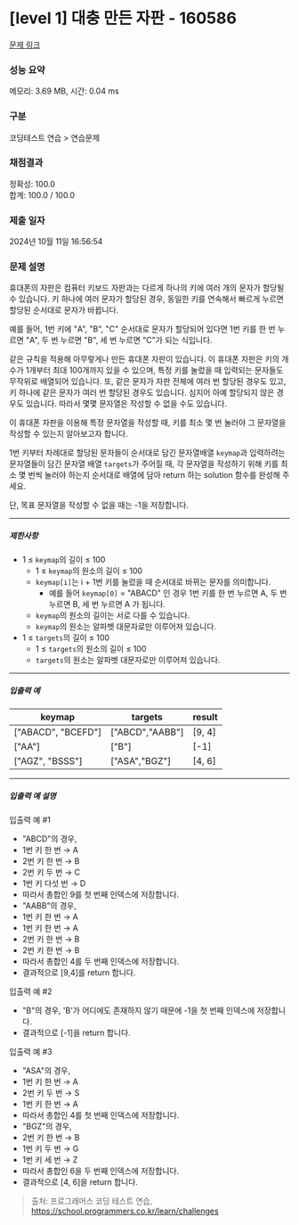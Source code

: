 # [level 1] 대충 만든 자판 - 160586 

[문제 링크](https://school.programmers.co.kr/learn/courses/30/lessons/160586?language=cpp) 

### 성능 요약

메모리: 3.69 MB, 시간: 0.04 ms

### 구분

코딩테스트 연습 > 연습문제

### 채점결과

정확성: 100.0<br/>합계: 100.0 / 100.0

### 제출 일자

2024년 10월 11일 16:56:54

### 문제 설명

<p>휴대폰의 자판은 컴퓨터 키보드 자판과는 다르게 하나의 키에 여러 개의 문자가 할당될 수 있습니다. 키 하나에 여러 문자가 할당된 경우, 동일한 키를 연속해서 빠르게 누르면 할당된 순서대로 문자가 바뀝니다. </p>

<p>예를 들어, 1번 키에 "A", "B", "C" 순서대로 문자가 할당되어 있다면 1번 키를 한 번 누르면 "A", 두 번 누르면 "B", 세 번 누르면 "C"가 되는 식입니다. </p>

<p>같은 규칙을 적용해 아무렇게나 만든 휴대폰 자판이 있습니다. 이 휴대폰 자판은 키의 개수가 1개부터 최대 100개까지 있을 수 있으며, 특정 키를 눌렀을 때 입력되는 문자들도 무작위로 배열되어 있습니다. 또, 같은 문자가 자판 전체에 여러 번 할당된 경우도 있고, 키 하나에 같은 문자가 여러 번 할당된 경우도 있습니다. 심지어 아예 할당되지 않은 경우도 있습니다. 따라서 몇몇 문자열은 작성할 수 없을 수도 있습니다. </p>

<p>이 휴대폰 자판을 이용해 특정 문자열을 작성할 때, 키를 최소 몇 번 눌러야 그 문자열을 작성할 수 있는지 알아보고자 합니다. </p>

<p>1번 키부터 차례대로 할당된 문자들이 순서대로 담긴 문자열배열 <code>keymap</code>과 입력하려는 문자열들이 담긴 문자열 배열 <code>targets</code>가 주어질 때, 각 문자열을 작성하기 위해 키를 최소 몇 번씩 눌러야 하는지 순서대로 배열에 담아 return 하는 solution 함수를 완성해 주세요. </p>

<p>단, 목표 문자열을 작성할 수 없을 때는 -1을 저장합니다.</p>

<hr>

<h5>제한사항</h5>

<ul>
<li>1 ≤ <code>keymap</code>의 길이 ≤ 100

<ul>
<li>1 ≤ <code>keymap</code>의 원소의 길이 ≤ 100</li>
<li><code>keymap[i]</code>는 i + 1번 키를 눌렀을 때 순서대로 바뀌는 문자를 의미합니다.

<ul>
<li>예를 들어 <code>keymap[0]</code> = "ABACD" 인 경우 1번 키를 한 번 누르면 A, 두 번 누르면 B, 세 번 누르면 A 가 됩니다.</li>
</ul></li>
<li><code>keymap</code>의 원소의 길이는 서로 다를 수 있습니다.</li>
<li><code>keymap</code>의 원소는 알파벳 대문자로만 이루어져 있습니다.</li>
</ul></li>
<li>1 ≤ <code>targets</code>의 길이 ≤ 100

<ul>
<li>1 ≤ <code>targets</code>의 원소의 길이 ≤ 100</li>
<li><code>targets</code>의 원소는 알파벳 대문자로만 이루어져 있습니다.</li>
</ul></li>
</ul>

<hr>

<h5>입출력 예</h5>
<table class="table">
        <thead><tr>
<th>keymap</th>
<th>targets</th>
<th>result</th>
</tr>
</thead>
        <tbody><tr>
<td>["ABACD", "BCEFD"]</td>
<td>["ABCD","AABB"]</td>
<td>[9, 4]</td>
</tr>
<tr>
<td>["AA"]</td>
<td>["B"]</td>
<td>[-1]</td>
</tr>
<tr>
<td>["AGZ", "BSSS"]</td>
<td>["ASA","BGZ"]</td>
<td>[4, 6]</td>
</tr>
</tbody>
      </table>
<hr>

<h5>입출력 예 설명</h5>

<p>입출력 예 #1 </p>

<ul>
<li>"ABCD"의 경우, </li>
<li>1번 키 한 번 → A </li>
<li>2번 키 한 번 → B </li>
<li>2번 키 두 번 → C </li>
<li>1번 키 다섯 번 → D </li>
<li>따라서 총합인 9를 첫 번째 인덱스에 저장합니다. </li>
<li>"AABB"의 경우, </li>
<li>1번 키 한 번 → A </li>
<li>1번 키 한 번 → A </li>
<li>2번 키 한 번 → B </li>
<li>2번 키 한 번 → B </li>
<li>따라서 총합인 4를 두 번째 인덱스에 저장합니다. </li>
<li>결과적으로 [9,4]를 return 합니다. </li>
</ul>

<p>입출력 예 #2 </p>

<ul>
<li>"B"의 경우, 'B'가 어디에도 존재하지 않기 때문에 -1을 첫 번째 인덱스에 저장합니다. </li>
<li>결과적으로 [-1]을 return 합니다. </li>
</ul>

<p>입출력 예 #3 </p>

<ul>
<li>"ASA"의 경우, </li>
<li>1번 키 한 번 → A </li>
<li>2번 키 두 번 → S </li>
<li>1번 키 한 번 → A </li>
<li>따라서 총합인 4를 첫 번째 인덱스에 저장합니다. </li>
<li>"BGZ"의 경우, </li>
<li>2번 키 한 번 → B </li>
<li>1번 키 두 번 → G </li>
<li>1번 키 세 번 → Z </li>
<li>따라서 총합인 6을 두 번째 인덱스에 저장합니다. </li>
<li>결과적으로 [4, 6]을 return 합니다.</li>
</ul>


> 출처: 프로그래머스 코딩 테스트 연습, https://school.programmers.co.kr/learn/challenges